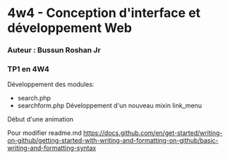 # 4w4 - Conception d'interface et développement Web
### Auteur : Bussun Roshan Jr
### TP1 en 4W4

Développement des modules:
 - search.php
 - searchform.php
Développement d'un nouveau mixin link_menu

 Début d'une animation

Pour modifier readme.md
https://docs.github.com/en/get-started/writing-on-github/getting-started-with-writing-and-formatting-on-github/basic-writing-and-formatting-syntax
